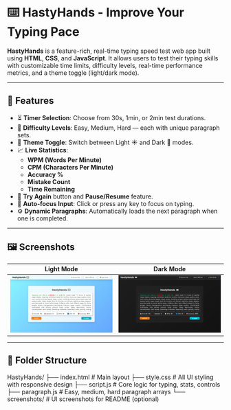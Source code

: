# ⌨️ HastyHands - Improve Your Typing Pace

**HastyHands** is a feature-rich, real-time typing speed test web app built using **HTML**, **CSS**, and **JavaScript**. It allows users to test their typing skills with customizable time limits, difficulty levels, real-time performance metrics, and a theme toggle (light/dark mode).

---

## 🌟 Features

- ⏳ **Timer Selection**: Choose from 30s, 1min, or 2min test durations.
- 🧠 **Difficulty Levels**: Easy, Medium, Hard — each with unique paragraph sets.
- 🎨 **Theme Toggle**: Switch between Light ☀️ and Dark 🌙 modes.
- 📈 **Live Statistics**:
  - **WPM (Words Per Minute)**
  - **CPM (Characters Per Minute)**
  - **Accuracy %**
  - **Mistake Count**
  - **Time Remaining**
- 🔁 **Try Again** button and **Pause/Resume** feature.
- 👀 **Auto-focus Input**: Click or press any key to focus on typing.
- ⚙️ **Dynamic Paragraphs**: Automatically loads the next paragraph when one is completed.

---

## 🖼️ Screenshots

| Light Mode | Dark Mode |
|------------|-----------|
| ![Light Mode](https://github.com/Khushi1620/Hasty_Hands/blob/main/HastyHands/Screenshot/LightMode.png) | ![Dark Mode](https://github.com/Khushi1620/Hasty_Hands/blob/main/HastyHands/Screenshot/DarkMode.png) |

---

## 📂 Folder Structure

HastyHands/
├── index.html # Main layout
├── style.css # All UI styling with responsive design
├── script.js # Core logic for typing, stats, controls
├── paragraph.js # Easy, medium, hard paragraph arrays
└── screenshots/ # UI screenshots for README (optional)
